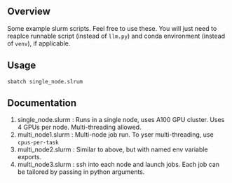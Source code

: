 ## Overview
Some example slurm scripts. Feel free to use these. You will just need to reaplce runnable script (instead of `llm.py`) and conda environment (instead of `venv`), if applicable. 

## Usage
`sbatch single_node.slrum`

## Documentation

1. single_node.slurm : Runs in a single node, uses A100 GPU cluster. Uses 4 GPUs per node. Multi-threading allowed.
2. multi_node1.slurm : Multi-node job run. To yser multi-threading, use `cpus-per-task`
3. multi_node2.slurm : Similar to above, but with named env variable exports.
4. multi_node3.slurm : ssh into each node and launch jobs. Each job can be tailored by passing in python arguments.

